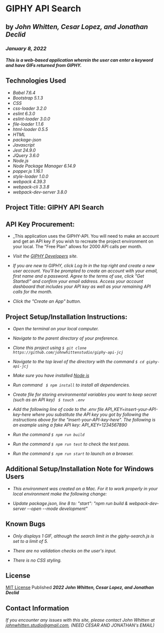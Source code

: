 # GIPHY API Search

## by _**John Whitten, Cesar Lopez, and Jonathan Declid**_

### _January 8, 2022_

#### _This is a web-based application wherein the user can enter a keyword and have GIFs returned from GIPHY._

## Technologies Used
- _Babel 7.6.4_
- _Bootstrap 5.1.3_
- _CSS_
- _css-loader 3.2.0_
- _eslint 6.3.0_
- _eslint-loader 3.0.0_
- _file-loader 1.1.6_
- _html-loader 0.5.5_
- _HTML_
- _package-json_
- _Javascript_
- _Jest 24.9.0_
- _JQuery 3.6.0_
- _Node.js_
- _Node Package Manager 6.14.9_
- _popper.js 1.16.1_
- _style-loader 1.0.0_
- _webpack 4.39.3_
- _webpack-cli 3.3.8_
- _webpack-dev-server 3.8.0_

## Project Title: GIPHY API Search

## API Key Procurement:
- _This application uses the GIPHY-API. You will need to make an account and get an API key if you wish to recreate the project environment on your local. The "Free Plan" allows for 2000 API calls per month.

- _Visit the [GIPHY Developers](https://developers.giphy.com/docs/api/) site._

- _If you are new to GIPHY, click Log In in the top right and create a new user account. You'll be prompted to create an account with your email, first name and a password. Agree to the terms of use, click "Get Started!" and confirm your email address. Access your account dashboard that includes your API key as well as your remaining API calls for the month._

- _Click the "Create an App" button._

## Project Setup/Installation Instructions:
- _Open the terminal on your local computer._

- _Navigate to the parent directory of your preference._

- _Clone this project using ```$ git clone https://github.com/johnwhittenstudio/giphy-api-jcj```_

- _Navigate to the top level of the directory with the command ```$ cd giphy-api-jcj```_

- _Make sure you have installed [Node js](https://nodejs.org/en/)_

- _Run command ``` $ npm install``` to install all dependencies._

- _Create file for storing environmental variables you want to keep secret (such as an API key) ``` $ touch .env```_

- _Add the following line of code to the .env file API_KEY=insert-your-API-key-here where you substitute the API key you got by following the instructions above for the "insert-your-API-key-here". The following is an example using a fake API key: API_KEY=1234567890_

- _Run the command ```$ npm run build```_

- _Run the command ```$ npm run test``` to check the test pass._

- _Run the command ```$ npm run start``` to launch on a browser._

## Additional Setup/Installation Note for Windows Users
- _This environment was created on a Mac. For it to work properly in your local environment make the following change:_

- _Update package.json, line 8 to: "start": "npm run build & webpack-dev-server --open --mode development"_

## Known Bugs
- _Only displays 1 GIF, although the search limit in the giphy-search.js is set to a limit of 5._

- _There are no validation checks on the user's input._

- _There is no CSS styling._

## License
[MIT License](https://opensource.org/licenses/MIT) Published _**2022**_ _**John Whitten, Cesar Lopez, and Jonathan Declid**_

## Contact Information
_If you encounter any issues with this site, please contact John Whitten at [johnwhitten.studio@gmail.com](mailto:johnwhitten.studio@gmail.com), (NEED CESAR AND JONATHAN's EMAIL)_
